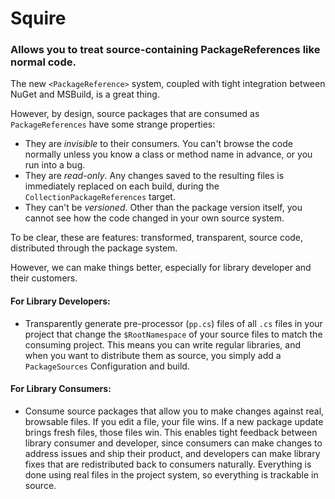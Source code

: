 # Squire
### Allows you to treat source-containing PackageReferences like normal code.

The new `<PackageReference>` system, coupled with tight integration between NuGet and MSBuild, is a great thing.

However, by design, source packages that are consumed as `PackageReferences` have some strange properties:

- They are _invisible_ to their consumers. You can't browse the code normally unless you know a class or method name in advance, or you run into a bug.
- They are _read-only_. Any changes saved to the resulting files is immediately replaced on each build, during the `CollectionPackageReferences` target.
- They can't be _versioned_. Other than the package version itself, you cannot see how the code changed in your own source system.

To be clear, these are features: transformed, transparent, source code, distributed through the package system.

However, we can make things better, especially for library developer and their customers.

#### For Library Developers:

- Transparently generate pre-processor (`pp.cs`) files of all `.cs` files in your project that change the `$RootNamespace` of your 
source files to match the consuming project. This means you can write regular libraries, and when you want to distribute them as source,
you simply add a `PackageSources` Configuration and build. 

#### For Library Consumers:

- Consume source packages that allow you to make changes against real, browsable files. If you edit a file, your file wins. If a new package
update brings fresh files, those files win. This enables tight feedback between library consumer and developer, since consumers can make
changes to address issues and ship their product, and developers can make library fixes that are redistributed back to consumers naturally.
Everything is done using real files in the project system, so everything is trackable in source.
